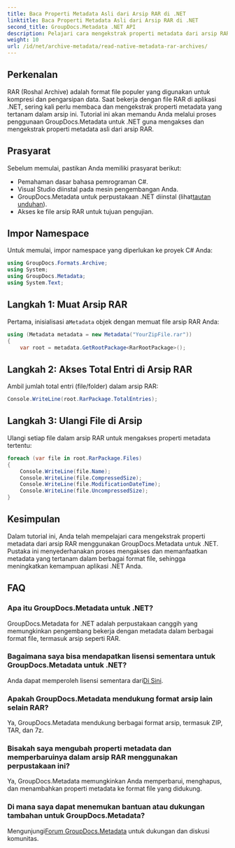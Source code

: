 ```yaml
---
title: Baca Properti Metadata Asli dari Arsip RAR di .NET
linktitle: Baca Properti Metadata Asli dari Arsip RAR di .NET
second_title: GroupDocs.Metadata .NET API
description: Pelajari cara mengekstrak properti metadata dari arsip RAR menggunakan GroupDocs.Metadata untuk .NET di C#. Jelajahi detail file dengan mudah.
weight: 10
url: /id/net/archive-metadata/read-native-metadata-rar-archives/
---
```

## Perkenalan
RAR (Roshal Archive) adalah format file populer yang digunakan untuk kompresi dan pengarsipan data. Saat bekerja dengan file RAR di aplikasi .NET, sering kali perlu membaca dan mengekstrak properti metadata yang tertanam dalam arsip ini. Tutorial ini akan memandu Anda melalui proses penggunaan GroupDocs.Metadata untuk .NET guna mengakses dan mengekstrak properti metadata asli dari arsip RAR.
## Prasyarat

Sebelum memulai, pastikan Anda memiliki prasyarat berikut:
- Pemahaman dasar bahasa pemrograman C#.
- Visual Studio diinstal pada mesin pengembangan Anda.
-  GroupDocs.Metadata untuk perpustakaan .NET diinstal (lihat[tautan unduhan](https://releases.groupdocs.com/metadata/net/)).
- Akses ke file arsip RAR untuk tujuan pengujian.

## Impor Namespace
Untuk memulai, impor namespace yang diperlukan ke proyek C# Anda:
```csharp
using GroupDocs.Formats.Archive;
using System;
using GroupDocs.Metadata;
using System.Text;
```

## Langkah 1: Muat Arsip RAR
 Pertama, inisialisasi a`Metadata` objek dengan memuat file arsip RAR Anda:
```csharp
using (Metadata metadata = new Metadata("YourZipFile.rar"))
{
    var root = metadata.GetRootPackage<RarRootPackage>();
```
## Langkah 2: Akses Total Entri di Arsip RAR
Ambil jumlah total entri (file/folder) dalam arsip RAR:
```csharp
Console.WriteLine(root.RarPackage.TotalEntries);
```
## Langkah 3: Ulangi File di Arsip
Ulangi setiap file dalam arsip RAR untuk mengakses properti metadata tertentu:
```csharp
foreach (var file in root.RarPackage.Files)
{
    Console.WriteLine(file.Name);
    Console.WriteLine(file.CompressedSize);
    Console.WriteLine(file.ModificationDateTime);
    Console.WriteLine(file.UncompressedSize);
}
```

## Kesimpulan
Dalam tutorial ini, Anda telah mempelajari cara mengekstrak properti metadata dari arsip RAR menggunakan GroupDocs.Metadata untuk .NET. Pustaka ini menyederhanakan proses mengakses dan memanfaatkan metadata yang tertanam dalam berbagai format file, sehingga meningkatkan kemampuan aplikasi .NET Anda.

## FAQ
### Apa itu GroupDocs.Metadata untuk .NET?
GroupDocs.Metadata for .NET adalah perpustakaan canggih yang memungkinkan pengembang bekerja dengan metadata dalam berbagai format file, termasuk arsip seperti RAR.
### Bagaimana saya bisa mendapatkan lisensi sementara untuk GroupDocs.Metadata untuk .NET?
 Anda dapat memperoleh lisensi sementara dari[Di Sini](https://purchase.groupdocs.com/temporary-license/).
### Apakah GroupDocs.Metadata mendukung format arsip lain selain RAR?
Ya, GroupDocs.Metadata mendukung berbagai format arsip, termasuk ZIP, TAR, dan 7z.
### Bisakah saya mengubah properti metadata dan memperbaruinya dalam arsip RAR menggunakan perpustakaan ini?
Ya, GroupDocs.Metadata memungkinkan Anda memperbarui, menghapus, dan menambahkan properti metadata ke format file yang didukung.
### Di mana saya dapat menemukan bantuan atau dukungan tambahan untuk GroupDocs.Metadata?
 Mengunjungi[Forum GroupDocs.Metadata](https://forum.groupdocs.com/c/metadata/14) untuk dukungan dan diskusi komunitas.